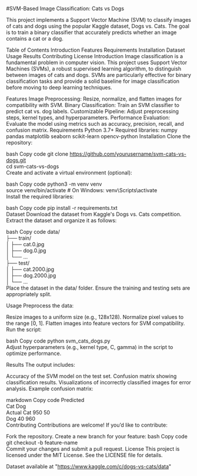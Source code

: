 #SVM-Based Image Classification: Cats vs Dogs

This project implements a Support Vector Machine (SVM) to classify images of cats and dogs using the popular Kaggle dataset, Dogs vs. Cats. The goal is to train a binary classifier that accurately predicts whether an image contains a cat or a dog.

Table of Contents
Introduction
Features
Requirements
Installation
Dataset
Usage
Results
Contributing
License
Introduction
Image classification is a fundamental problem in computer vision. This project uses Support Vector Machines (SVMs), a robust supervised learning algorithm, to distinguish between images of cats and dogs. SVMs are particularly effective for binary classification tasks and provide a solid baseline for image classification before moving to deep learning techniques.

Features
Image Preprocessing: Resize, normalize, and flatten images for compatibility with SVM.
Binary Classification: Train an SVM classifier to predict cat vs. dog labels.
Customizable Pipeline: Adjust preprocessing steps, kernel types, and hyperparameters.
Performance Evaluation: Evaluate the model using metrics such as accuracy, precision, recall, and confusion matrix.
Requirements
Python 3.7+
Required libraries:
numpy
pandas
matplotlib
seaborn
scikit-learn
opencv-python
Installation
Clone the repository:

bash
Copy code
git clone https://github.com/yourusername/svm-cats-vs-dogs.git  
cd svm-cats-vs-dogs  
Create and activate a virtual environment (optional):

bash
Copy code
python3 -m venv venv  
source venv/bin/activate  # On Windows: venv\Scripts\activate  
Install the required libraries:

bash
Copy code
pip install -r requirements.txt  
Dataset
Download the dataset from Kaggle's Dogs vs. Cats competition. Extract the dataset and organize it as follows:

bash
Copy code
data/  
├── train/  
│   ├── cat.0.jpg  
│   ├── dog.0.jpg  
│   └── ...  
├── test/  
│   ├── cat.2000.jpg  
│   ├── dog.2000.jpg  
│   └── ...  
Place the dataset in the data/ folder. Ensure the training and testing sets are appropriately split.

Usage
Preprocess the data:

Resize images to a uniform size (e.g., 128x128).
Normalize pixel values to the range [0, 1].
Flatten images into feature vectors for SVM compatibility.
Run the script:

bash
Copy code
python svm_cats_dogs.py  
Adjust hyperparameters (e.g., kernel type, C, gamma) in the script to optimize performance.

Results
The output includes:

Accuracy of the SVM model on the test set.
Confusion matrix showing classification results.
Visualizations of incorrectly classified images for error analysis.
Example confusion matrix:

markdown
Copy code
           Predicted  
            Cat   Dog  
Actual Cat  950    50  
       Dog   40    960  
Contributing
Contributions are welcome! If you’d like to contribute:

Fork the repository.
Create a new branch for your feature:
bash
Copy code
git checkout -b feature-name  
Commit your changes and submit a pull request.
License
This project is licensed under the MIT License. See the LICENSE file for details.

Dataset available at "https://www.kaggle.com/c/dogs-vs-cats/data"

